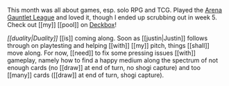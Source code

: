 This month was all about games, esp. solo RPG and TCG. Played the [Arena Gauntlet League](https://f2fleague.wordpress.com/) and loved it, though I ended up scrubbing out in week 5. Check out [[my]] [[pool]] on [Deckbox](https://deckbox.org/sets/3335798)!

*[[duality|Duality]]* [[is]] coming along. Soon as [[justin|Justin]] follows through on playtesting and helping [[with]] [[my]] pitch, things [[shall]] move along. For now, [[need]] to fix some pressing issues [[with]] gameplay, namely how to find a happy medium along the spectrum of not enough cards (no [[draw]] at end of turn, no shogi capture) and too [[many]] cards ([[draw]] at end of turn, shogi capture). 